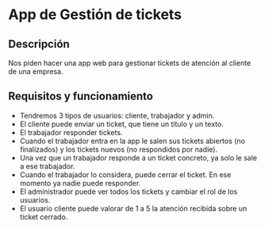 # App de Gestión de tickets

## Descripción

Nos piden hacer una app web para gestionar tickets de atención al cliente de una empresa.

## Requisitos y funcionamiento

- Tendremos 3 tipos de usuarios: cliente, trabajador y admin.
- El cliente puede enviar un ticket, que tiene un título y un texto.
- El trabajador responder tickets.
- Cuando el trabajador entra en la app le salen sus tickets abiertos (no finalizados) y los tickets nuevos (no respondidos por nadie).
- Una vez que un trabajador responde a un ticket concreto, ya solo le sale a ese trabajador.
- Cuando el trabajador lo considera, puede cerrar el ticket. En ese momento ya nadie puede responder.
- El administrador puede ver todos los tickets y cambiar el rol de los usuarios.
- El usuario cliente puede valorar de 1 a 5 la atención recibida sobre un ticket cerrado.
